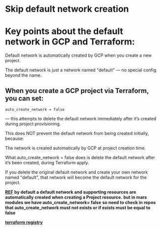 # **Skip default network creation**
# Key points about the default network in GCP and Terraform:
Default network is automatically created by GCP when you create a new project.

The default network is just a network named "default" — no special config beyond the name.

## When you create a GCP project via Terraform, you can set:
```hcl
auto_create_network = false
```
— this attempts to delete the default network immediately after it’s created during project provisioning.

This does NOT prevent the default network from being created initially, because:

The network is created automatically by GCP at project creation time.

What auto_create_network = false does is delete the default network after it’s been created, during Terraform apply.

If you delete the original default network and create your own network named "default", that network will become the default network for the project.

[**REF**](https://registry.terraform.io/providers/hashicorp/google/latest/docs/resources/google_project)
**by default a default network and supporting resources are automatically created when creating a Project resource.**
**but in mars modules we have auto_create_network= false**
**so need to check in repos that auto_create_network must not exists or if exists must be equal to false**

**[terraform registry](https://registry.terraform.io/providers/hashicorp/google/latest/docs/resources/google_project#auto_create_network-1)**
